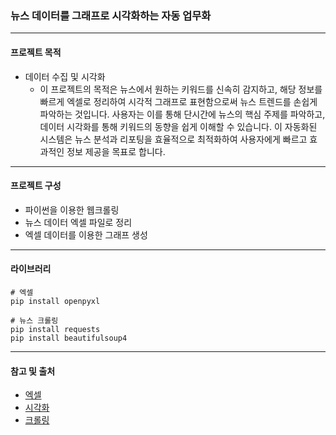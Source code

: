 ### 뉴스 데이터를 그래프로 시각화하는 자동 업무화
----
#### 프로젝트 목적
- 데이터 수집 및 시각화
  - 이 프로젝트의 목적은 뉴스에서 원하는 키워드를 신속히 감지하고, 해당 정보를 빠르게 엑셀로 정리하여 시각적 그래프로 표현함으로써 뉴스 트렌드를 손쉽게 파악하는 것입니다. 사용자는 이를 통해 단시간에 뉴스의 핵심 주제를 파악하고, 데이터 시각화를 통해 키워드의 동향을 쉽게 이해할 수 있습니다. 이 자동화된 시스템은 뉴스 분석과 리포팅을 효율적으로 최적화하여 사용자에게 빠르고 효과적인 정보 제공을 목표로 합니다.
----
#### 프로젝트 구성
- 파이썬을 이용한 웹크롤링
- 뉴스 데이터 엑셀 파일로 정리
- 엑셀 데이터를 이용한 그래프 생성
----
#### 라이브러리
```
# 엑셀
pip install openpyxl

# 뉴스 크롤링
pip install requests
pip install beautifulsoup4

```
----
#### 참고 및 출처
- [엑셀](https://github.com/ndb796/Python-Robotic-Process-Automation/tree/main/6)
- [시각화](https://github.com/ndb796/Python-Robotic-Process-Automation/tree/main/8)
- [크롤링](https://github.com/ndb796/Python-Robotic-Process-Automation/tree/main/12)




